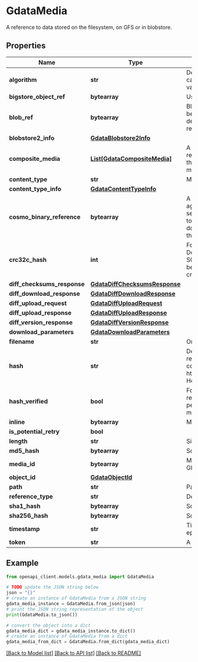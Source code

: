 # GdataMedia

A reference to data stored on the filesystem, on GFS or in blobstore.

## Properties

Name | Type | Description | Notes
------------ | ------------- | ------------- | -------------
**algorithm** | **str** | Deprecated, use one of explicit hash type fields instead. Algorithm used for calculating the hash. As of 2011/01/21, \&quot;MD5\&quot; is the only possible value for this field. New values may be added at any time. | [optional] 
**bigstore_object_ref** | **bytearray** | Use object_id instead. | [optional] 
**blob_ref** | **bytearray** | Blobstore v1 reference, set if reference_type is BLOBSTORE_REF This should be the byte representation of a blobstore.BlobRef. Since Blobstore is deprecating v1, use blobstore2_info instead. For now, any v2 blob will also be represented in this field as v1 BlobRef. | [optional] 
**blobstore2_info** | [**GdataBlobstore2Info**](GdataBlobstore2Info.md) |  | [optional] 
**composite_media** | [**List[GdataCompositeMedia]**](GdataCompositeMedia.md) | A composite media composed of one or more media objects, set if reference_type is COMPOSITE_MEDIA. The media length field must be set to the sum of the lengths of all composite media objects. Note: All composite media must have length specified. | [optional] 
**content_type** | **str** | MIME type of the data | [optional] 
**content_type_info** | [**GdataContentTypeInfo**](GdataContentTypeInfo.md) |  | [optional] 
**cosmo_binary_reference** | **bytearray** | A binary data reference for a media download. Serves as a technology-agnostic binary reference in some Google infrastructure. This value is a serialized storage_cosmo.BinaryReference proto. Storing it as bytes is a hack to get around the fact that the cosmo proto (as well as others it includes) doesn&#39;t support JavaScript. This prevents us from including the actual type of this field. | [optional] 
**crc32c_hash** | **int** | For Scotty Uploads: Scotty-provided hashes for uploads For Scotty Downloads: (WARNING: DO NOT USE WITHOUT PERMISSION FROM THE SCOTTY TEAM.) A Hash provided by the agent to be used to verify the data being downloaded. Currently only supported for inline payloads. Further, only crc32c_hash is currently supported. | [optional] 
**diff_checksums_response** | [**GdataDiffChecksumsResponse**](GdataDiffChecksumsResponse.md) |  | [optional] 
**diff_download_response** | [**GdataDiffDownloadResponse**](GdataDiffDownloadResponse.md) |  | [optional] 
**diff_upload_request** | [**GdataDiffUploadRequest**](GdataDiffUploadRequest.md) |  | [optional] 
**diff_upload_response** | [**GdataDiffUploadResponse**](GdataDiffUploadResponse.md) |  | [optional] 
**diff_version_response** | [**GdataDiffVersionResponse**](GdataDiffVersionResponse.md) |  | [optional] 
**download_parameters** | [**GdataDownloadParameters**](GdataDownloadParameters.md) |  | [optional] 
**filename** | **str** | Original file name | [optional] 
**hash** | **str** | Deprecated, use one of explicit hash type fields instead. These two hash related fields will only be populated on Scotty based media uploads and will contain the content of the hash group in the NotificationRequest: http://cs/#google3/uploader/service/proto/upload_listener.proto&amp;q&#x3D;class:Hash Hex encoded hash value of the uploaded media. | [optional] 
**hash_verified** | **bool** | For Scotty uploads only. If a user sends a hash code and the backend has requested that Scotty verify the upload against the client hash, Scotty will perform the check on behalf of the backend and will reject it if the hashes don&#39;t match. This is set to true if Scotty performed this verification. | [optional] 
**inline** | **bytearray** | Media data, set if reference_type is INLINE | [optional] 
**is_potential_retry** | **bool** | |is_potential_retry| is set false only when Scotty is certain that it has not sent the request before. When a client resumes an upload, this field must be set true in agent calls, because Scotty cannot be certain that it has never sent the request before due to potential failure in the session state persistence. | [optional] 
**length** | **str** | Size of the data, in bytes | [optional] 
**md5_hash** | **bytearray** | Scotty-provided MD5 hash for an upload. | [optional] 
**media_id** | **bytearray** | Media id to forward to the operation GetMedia. Can be set if reference_type is GET_MEDIA. | [optional] 
**object_id** | [**GdataObjectId**](GdataObjectId.md) |  | [optional] 
**path** | **str** | Path to the data, set if reference_type is PATH | [optional] 
**reference_type** | **str** | Describes what the field reference contains. | [optional] 
**sha1_hash** | **bytearray** | Scotty-provided SHA1 hash for an upload. | [optional] 
**sha256_hash** | **bytearray** | Scotty-provided SHA256 hash for an upload. | [optional] 
**timestamp** | **str** | Time at which the media data was last updated, in milliseconds since UNIX epoch | [optional] 
**token** | **str** | A unique fingerprint/version id for the media data | [optional] 

## Example

```python
from openapi_client.models.gdata_media import GdataMedia

# TODO update the JSON string below
json = "{}"
# create an instance of GdataMedia from a JSON string
gdata_media_instance = GdataMedia.from_json(json)
# print the JSON string representation of the object
print(GdataMedia.to_json())

# convert the object into a dict
gdata_media_dict = gdata_media_instance.to_dict()
# create an instance of GdataMedia from a dict
gdata_media_from_dict = GdataMedia.from_dict(gdata_media_dict)
```
[[Back to Model list]](../README.md#documentation-for-models) [[Back to API list]](../README.md#documentation-for-api-endpoints) [[Back to README]](../README.md)


